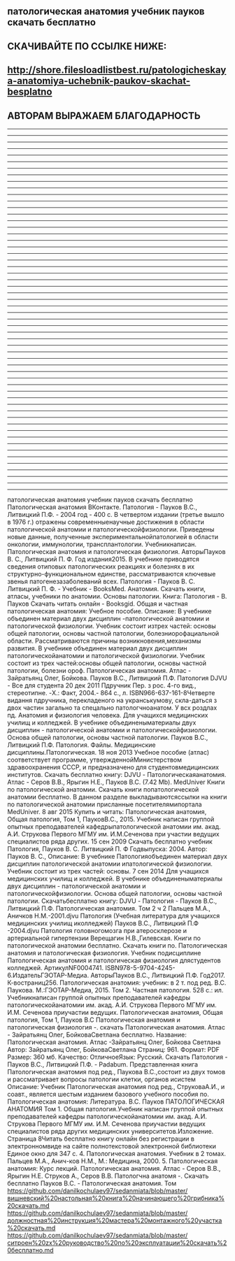 патологическая анатомия учебник пауков скачать бесплатно
--------------------------------------------------
СКАЧИВАЙТЕ ПО ССЫЛКЕ НИЖЕ:
--------------------------------------------------
http://shore.filesloadlistbest.ru/patologicheskaya-anatomiya-uchebnik-paukov-skachat-besplatno
--------------------------------------------------
АВТОРАМ ВЫРАЖАЕМ БЛАГОДАРНОСТЬ
--------------------------------------------------
--------------------------------------------------
--------------------------------------------------
--------------------------------------------------
--------------------------------------------------
--------------------------------------------------
--------------------------------------------------
--------------------------------------------------
--------------------------------------------------
--------------------------------------------------
--------------------------------------------------
--------------------------------------------------
--------------------------------------------------
--------------------------------------------------
--------------------------------------------------
--------------------------------------------------
--------------------------------------------------
--------------------------------------------------
--------------------------------------------------
--------------------------------------------------
--------------------------------------------------
--------------------------------------------------
--------------------------------------------------
--------------------------------------------------
--------------------------------------------------
--------------------------------------------------
--------------------------------------------------
--------------------------------------------------
--------------------------------------------------
--------------------------------------------------
--------------------------------------------------
--------------------------------------------------
--------------------------------------------------
--------------------------------------------------
--------------------------------------------------
--------------------------------------------------
--------------------------------------------------
--------------------------------------------------
--------------------------------------------------
--------------------------------------------------
--------------------------------------------------
--------------------------------------------------
--------------------------------------------------
--------------------------------------------------
--------------------------------------------------
--------------------------------------------------
--------------------------------------------------
--------------------------------------------------
--------------------------------------------------
--------------------------------------------------
--------------------------------------------------
--------------------------------------------------
--------------------------------------------------
--------------------------------------------------
--------------------------------------------------
--------------------------------------------------
--------------------------------------------------
патологическая анатомия учебник пауков скачать бесплатно Патологическая анатомия  ВКонтакте. Патология - Пауков В.С., Литвицкий П.Ф. - 2004 год - 400 с. В четвертом издании (третье вышло в 1976 г.) отражены современныенаучные достижения в области патологической анатомии и патологическойфизиологии. Приведены новые данные, полученные экспериментальнойпатологией в области онкологии, иммунологии, трансплантологии. Учебникнаписан. Патологическая анатомия и патологическая физиология. АвторыПауков В. С., Литвицкий П. Ф. Год издания2015. В учебнике приводятся сведения отиповых патологических реакциях и болезнях в их структурно-функциональном единстве, рассматриваются ключевые звенья патогенезазаболеваний всех. Патология - Пауков В. С. Литвицкий П. Ф. - Учебник - BooksMed. Анатомия. Скачать книги, атласы, учебники по анатомии. Основы патологии. Книга: Патология - В. Пауков  Скачать читать онлайн - Booksgid. Общая и частная патологическая анатомия: Учебное пособие. Описание: В учебнике объединен материал двух дисциплин -патологической анатомии и патологической физиологии. Учебник состоит изтрех частей: основы общей патологии, основы частной патологии, болезниорофациальной области. Рассматриваются причины возникновения,механизмы развития. В учебнике объединен материал двух дисциплин  патологическойанатомии и патологической физиологии. Учебник состоит из трех частей:основы общей патологии, основы частной патологии, болезни ороф. Патологическая анатомия. Атлас - Зайратьянц Олег, Бойкова. Пауков В.С., Литвицкий П.Ф. Патология DJVU - Все для студента
20 дек 2011  Пдручник  Пер. з рос. 4-го вид., стереотипне. -X.: Факт, 2004.- 864 с., л. ISBN966-637-161-8Четверте видання пдручника, перекладеного на укранськумову, скла-даться з двох частин  загально та спецально патологчноанатом. У всх роздлах пд. Анатомия и физиология человека. Для учащихся медицинских училищ и колледжей. В учебнике объединеныматериалы двух дисциплин - патологической анатомии и патологическойфизиологии. Основа общей патологии, основы частной патологии. Пауков В.С., Литвицкий П.Ф. Патология. Файлы. Медицинские дисциплины.Патологическая. 18 ноя 2013  Учебное пособие (атлас) соответствует программе, утвержденнойМинистерством здравоохранения СССР, и предназначено для студентовмедицинских институтов. Скачать бесплатно книгу: DJVU - Патологическаяанатомия. Атлас - Серов В.В., Ярыгин Н.Е., Пауков В.С. (7.42 Mb). MedUniver Книги по патологической анатомии. Скачать книги попатологической анатомии бесплатно. В данном разделе выкладываютсяссылки на книги по патологической анатомии присланные посетителямипортала MedUniver. 8 авг 2015  Купить и читать: Патологическая анатомия, Общая патология, Том 1, ПауковВ.С., 2015. Учебник написан группой опытных преподавателей кафедрыпатологической анатомии им. акад. А.И. Струкова Первого МГМУ им. И.М.Сеченова при участии ведущих специалистов ряда других. 15 сен 2009  Скачать бесплатно учебник Патология, Пауков В. С. Литвицкий П. Ф Годвыпуска: 2004. Автор: Пауков В. С.,  Описание: В учебнике Патологияобъединен материал двух дисциплин  патологической анатомии ипатологической физиологии. Учебник состоит из трех частей: основы. 7 сен 2014  Для учащихся медицинских училищ и колледжей. В учебнике объединеныматериалы двух дисциплин - патологической анатомии и патологическойфизиологии. Основа общей патологии, основы частной патологии. Скачатьбесплатно книгу: DJVU - Патология - Пауков В.С., Литвицкий П.Ф. Патологическая анатомия. Том 2 ч 2 Пальцев М.А., Аничков Н.М.-2001.djvu Патология (Учебная литература для учащихся медицинских училищ иколледжей) Пауков В.С., Литвицкий П.Ф -2004.djvu  Патология головногомозга при атеросклерозе и артериальной гипертензии Верещагин Н.В.,Гилевская. Книги по патологической анатомии бесплатно. Скачать книги по. Патологическая анатомия и патологическая физиология. Учебник подисциплине Патологическая анатомия и патологическая физиология длястудентов колледжей. АртикулNF0004741. ISBN978-5-9704-4245-6.ИздательГЭОТАР-Медиа. АвторыПауков В.С., Литвицкий П.Ф. Год2017. К-востраниц256. Патологическая анатомия: учебник: в 2 т. под ред. В.С. Паукова.  М.:ГЭОТАР-Медиа, 2015.  Том 2. Частная патология.  528 с.: ил. Учебникнаписан группой опытных преподавателей кафедры патологическойанатомии им. акад. А.И. Струкова Первого МГМУ им. И.М. Сеченова приучастии ведущих. Патологическая анатомия, Общая патология, Том 1, Пауков В.С
Патологическая анатомия и патологическая физиология -. скачать Патологическая анатомия. Атлас - Зайратьянц Олег, БойковаСветлана бесплатно. Название: Патологическая анатомия. Атлас -Зайратьянц Олег, Бойкова Светлана Автор: Зайратьянц Олег, БойковаСветлана Страниц: 961. Формат: PDF Размер: 360 мб. Качество: ОтличноеЯзык: Русский. Скачать Патология - Пауков В.С., Литвицкий П.Ф. - Padabum. Представленная книга Патологическая анатомия под ред., Паукова В.С.,состоит из двух томов и рассматривает вопросы патологии клетки, органов исистем  Описание: Учебник Патологическая анатомия под ред., СтруковаА.И., и соавт., является шестым изданием базового учебного пособия по. Патологическая анатомия: Литература. В.С. Пауков ПАТОЛОГИЧЕСКАЯ АНАТОМИЯ Том 1. Общая патология.Учебник написан группой опытных преподавателей кафедры патологическойанатомии им. акад. А.И. Струкова Первого МГМУ им. И.М. Сеченова приучастии ведущих специалистов ряда других медицинских университетов.Изложение. Страница 8Читать бесплатно книгу онлайн без регистрации в электронномвиде на сайте полнотекстовой электронной библиотеки Единое окно для 347 с. 4. Патологическая анатомия. Учебник в 2 томах. Пальцев М.А., Анич-ков Н.М.,  М.: Медицина, 2000. 5. Патологическая анатомия: Курс лекций. Патологическая анатомия. Атлас - Серов В.В., Ярыгин Н.Е. Струков А., Серов В.В. Патологчна анатомя -. Скачать бесплатно Пауков В.С. - Патологическая анатомия. Том
https://github.com/danilkochulaev97/sedanmiata/blob/master/вишневский%20настольная%20книга%20начинающего%20грибника%20скачать.md
https://github.com/danilkochulaev97/sedanmiata/blob/master/должностная%20инструкция%20мастера%20монтажного%20участка%20скачать.md
https://github.com/danilkochulaev97/sedanmiata/blob/master/ситроен%20zx%20руководство%20по%20эксплуатации%20скачать%20бесплатно.md